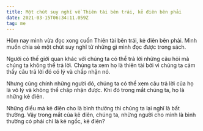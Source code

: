 ```yaml
---
title: Một chút suy nghĩ về Thiên tài bên trái, kẻ điên bên phải
date: 2021-03-15T06:34:11.059Z
tag: me
---
```

Hôm nay mình vừa đọc xong cuốn Thiên tài bên trái, kẻ điên bên phải. Mình muốn chia sẻ một chút suy nghĩ từ những gì mình đọc được trong sách.

Người có thế giới quan khác với chúng ta có thể trả lời những câu hỏi mà chúng ta không thể trả lời. Chúng ta xem họ là thiên tài bởi vì chúng ta cảm thấy câu trả lời đó có lý và chấp nhận nó.

Nhưng cũng chính những người đó, chúng ta có thể xem câu trả lời của họ là vô lý và không thể chấp nhận được. Khi đó trong mắt chúng ta, họ là những kẻ điên.

Những điều mà kẻ điên cho là bình thường thì chúng ta lại nghĩ là bất thường. Vậy trong mắt của kẻ điên, chúng ta, những người cho mình là bình thường có phải chỉ là kẻ ngốc, kẻ điên?